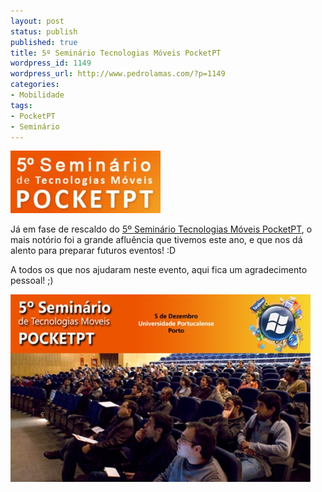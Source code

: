 ```yaml
---
layout: post
status: publish
published: true
title: 5º Seminário Tecnologias Móveis PocketPT
wordpress_id: 1149
wordpress_url: http://www.pedrolamas.com/?p=1149
categories:
- Mobilidade
tags:
- PocketPT
- Seminário
---
```

[![5º Seminário Tecnologias Móveis PocketPT](/wp-content/uploads/2009/11/5º-Seminário-Tecnologias-Móveis-PocketPT.jpg "5º Seminário Tecnologias Móveis PocketPT")](http://www.mtechseminar.com/mtech5/index.htm)

Já em fase de rescaldo do [5º Seminário Tecnologias Móveis PocketPT](http://www.mtechseminar.com/mtech5/index.htm), o mais notório foi a grande afluência que tivemos este ano, e que nos dá alento para preparar futuros eventos! :D

A todos os que nos ajudaram neste evento, aqui fica um agradecimento pessoal! ;)

![Assistência do 5º Seminário PocketPT](/wp-content/uploads/2009/12/Assistência-do-5º-Seminário-PocketPT.jpg "Assistência do 5º Seminário PocketPT")
